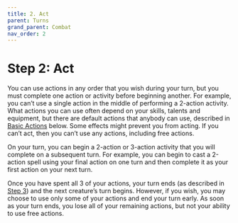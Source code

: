 ```yaml
---
title: 2. Act
parent: Turns
grand_parent: Combat
nav_order: 2
---
```


# Step 2: Act
You can use actions in any order that you wish during your turn, but you must complete one action or activity before beginning another. For example, you can’t use a single action in the middle of performing a 2-action activity. What actions you can use often depend on your skills, talents and equipment, but there are default actions that anybody can use, described in [Basic Actions](https://stormchaserroleplaying.com/stormchaserRPG/Combat/Actions/) below. Some effects might prevent you from acting. If you can’t act, then you can’t use any actions, including free actions.

On your turn, you can begin a 2-action or 3-action activity that you will complete on a subsequent turn. For example, you can begin to cast a 2-action spell using your final action on one turn and then complete it as your first action on your next turn.

Once you have spent all 3 of your actions, your turn ends (as described in [Step 3](https://stormchaserroleplaying.com/stormchaserRPG/Combat/Turns/End/)) and the next creature’s turn begins. However, if you wish, you may choose to use only some of your actions and end your turn early. As soon as your turn ends, you lose all of your remaining actions, but not your ability to use free actions.
